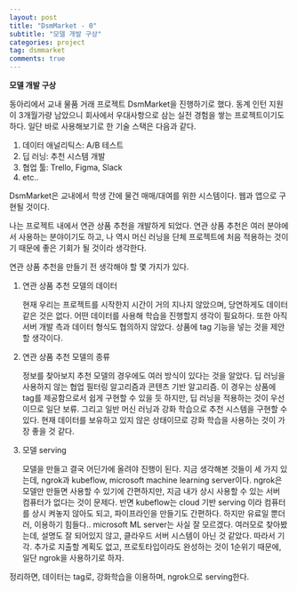 ```yaml
---
layout: post
title: "DsmMarket - 0"
subtitle: "모델 개발 구상"
categories: project
tag: dsmmarket
comments: true
---
```


**모델 개발 구상**

동아리에서 교내 물품 거래 프로젝트 DsmMarket을 진행하기로 했다. 동계 인턴 지원이 3개월가량 남았으니 회사에서 우대사항으로 삼는 실전 경험을 쌓는 프로젝트이기도 하다. 일단 바로 사용해보기로 한 기술 스택은 다음과 같다.

1. 데이터 애널리틱스: A/B 테스트
2. 딥 러닝: 추천 시스템 개발
3. 협업 툴: Trello, Figma, Slack
4. etc..

DsmMarket은 교내에서 학생 간에 물건 매매/대여를 위한 시스템이다. 웹과 앱으로 구현될 것이다.

나는 프로젝트 내에서 연관 상품 추천을 개발하게 되었다. 연관 상품 추천은 여러 분야에서 사용하는 분야이기도 하고, 나 역시 머신 러닝을 단체 프로젝트에 처음 적용하는 것이기 때문에 좋은 기회가 될 것이라 생각한다.

연관 상품 추천을 만들기 전 생각해야 할 몇 가지가 있다. 

1. 연관 상품 추천 모델의 데이터

   현재 우리는 프로젝트를 시작한지 시간이 거의 지나지 않았으며, 당연하게도 데이터같은 것은 없다. 어떤 데이터를 사용해 학습을 진행할지 생각이 필요하다. 또한 아직 서버 개발 측과 데이터 형식도 협의하지 않았다. 상품에 tag 기능을 넣는 것을 제안할 생각이다.

2. 연관 상품 추천 모델의 종류

   정보를 찾아보지 추천 모델의 경우에도 여러 방식이 있다는 것을 알았다. 딥 러닝을 사용하지 않는 협업 필터링 알고리즘과 콘텐츠 기반 알고리즘. 이 경우는 상품에 tag를 제공함으로서 쉽게 구현할 수 있을 듯 하지만, 딥 러닝을 적용하는 것이 우선이므로 일단 보류. 그리고 일반 머신 러닝과 강화 학습으로 추천 시스템을 구현할 수 있다. 현재 데이터를 보유하고 있지 않은 상태이므로 강화 학습을 사용하는 것이 가장 좋을 것 같다.

3. 모델 serving

   모델을 만들고 결국 어딘가에 올려야 진행이 된다. 지금 생각해본 것들이 세 가지 있는데, ngrok과 kubeflow, microsoft machine learning server이다. ngrok은 모델만 만들면 사용할 수 있기에 간편하지만, 지금 내가 상시 사용할 수 있는 서버 컴퓨터가 없다는 것이 문제다. 반면 kubeflow는 cloud 기반 serving 이라 컴퓨터를 상시 켜놓지 않아도 되고, 파이프라인을 만들기도 간편하다. 하지만 유료일 뿐더러, 이용하기 힘들다.. microsoft ML server는 사실 잘 모르겠다. 여러모로 찾아봤는데, 설명도 잘 되어있지 않고, 클라우드 서버 시스템이 아닌 것 같았다. 따라서 기각. 추가로 지출할 계획도 없고, 프로토타입이라도 완성하는 것이 1순위기 때문에, 일단 ngrok을 사용하기로 하자.

정리하면, 데이터는 tag로, 강화학습을 이용하며, ngrok으로 serving한다. 